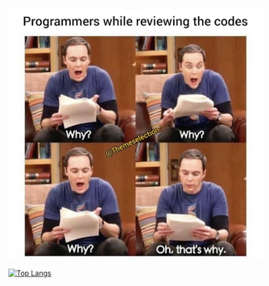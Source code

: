 
<p align="center">
  <img src="./tbbt.jpg">
</p>

[![Top Langs](https://github-readme-stats.vercel.app/api/top-langs/?username=songhun829@gmail.com)](https://github.com/anuraghazra/github-readme-stats)
